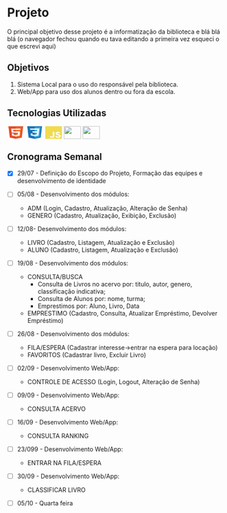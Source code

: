 # Projeto

O principal objetivo desse projeto é a informatização da biblioteca e blá blá blá (o navegador fechou quando eu tava editando a primeira vez esqueci o que escrevi aqui)

## Objetivos

1. Sistema Local para o uso do responsável pela biblioteca.
2. Web/App para uso dos alunos dentro ou fora da escola.

## Tecnologias Utilizadas

<div style="display: inline_block">
  <img align="center" height="30" width="40" src="https://raw.githubusercontent.com/devicons/devicon/master/icons/html5/html5-original.svg">
  <img align="center" height="30" width="40" src="https://raw.githubusercontent.com/devicons/devicon/master/icons/css3/css3-original.svg">
  <img align="center" height="30" width="40" src="https://raw.githubusercontent.com/devicons/devicon/master/icons/javascript/javascript-plain.svg">
  <img align="center" height="30" width="40" src="https://cdn.jsdelivr.net/gh/devicons/devicon/icons/php/php-plain.svg">
  <img align="center" height="30" width="40" src="https://cdn.jsdelivr.net/gh/devicons/devicon/icons/mysql/mysql-original.svg">
</div>

## Cronograma Semanal

- [x] 29/07 - Definição do Escopo do Projeto, Formação das equipes e desenvolvimento de identidade
- [ ] 05/08 - Desenvolvimento dos módulos:
  * ADM (Login, Cadastro, Atualização, Alteração de Senha)
  * GENERO (Cadastro, Atualização, Exibição, Exclusão)
 
- [ ] 12/08- Desenvolvimento dos módulos:
	* LIVRO (Cadastro, Listagem, Atualização e Exclusão)
	* ALUNO  (Cadastro, Listagem, Atualização e Exclusão)

- [ ] 19/08 - Desenvolvimento dos módulos:
	* CONSULTA/BUSCA
	  * Consulta de Livros no acervo por: titulo, autor, genero, classificação indicativa;
	  * Consulta de Alunos por: nome, turma;
	  * Emprestimos por: Aluno, Livro, Data
  * EMPRESTIMO (Cadastro, Consulta, Atualizar Empréstimo, Devolver Empréstimo)

- [ ] 26/08 - Desenvolvimento dos módulos:
	* FILA/ESPERA (Cadastrar interesse->entrar na espera para locação)
	* FAVORITOS (Cadastrar livro, Excluir Livro)
	
- [ ] 02/09 - Desenvolvimento Web/App:
  * CONTROLE DE ACESSO (Login, Logout, Alteração de Senha)
  
- [ ] 09/09 - Desenvolvimento Web/App:
	* CONSULTA ACERVO
	
- [ ] 16/09 - Desenvolvimento Web/App:
	* CONSULTA RANKING
	
- [ ] 23/099 - Desenvolvimento Web/App:
	* ENTRAR NA FILA/ESPERA
	
- [ ] 30/09 - Desenvolvimento Web/App:
	* CLASSIFICAR LIVRO

- [ ] 05/10 - Quarta feira

